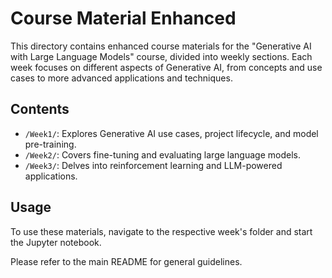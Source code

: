 # Course Material Enhanced
This directory contains enhanced course materials for the "Generative AI with Large Language Models" course, divided into weekly sections. Each week focuses on different aspects of Generative AI, from concepts and use cases to more advanced applications and techniques.

## Contents
- `/Week1/`: Explores Generative AI use cases, project lifecycle, and model pre-training.
- `/Week2/`: Covers fine-tuning and evaluating large language models.
- `/Week3/`: Delves into reinforcement learning and LLM-powered applications.

## Usage
To use these materials, navigate to the respective week's folder and start the Jupyter notebook.


Please refer to the main README for general guidelines.